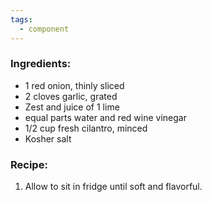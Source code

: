 ```yaml
---
tags:
  - component
---
```

### Ingredients:
- 1 red onion, thinly sliced
- 2 cloves garlic, grated
- Zest and juice of 1 lime
- equal parts water and red wine vinegar
- 1/2 cup fresh cilantro, minced
- Kosher salt

### Recipe:
1. Allow to sit in fridge until soft and flavorful. 